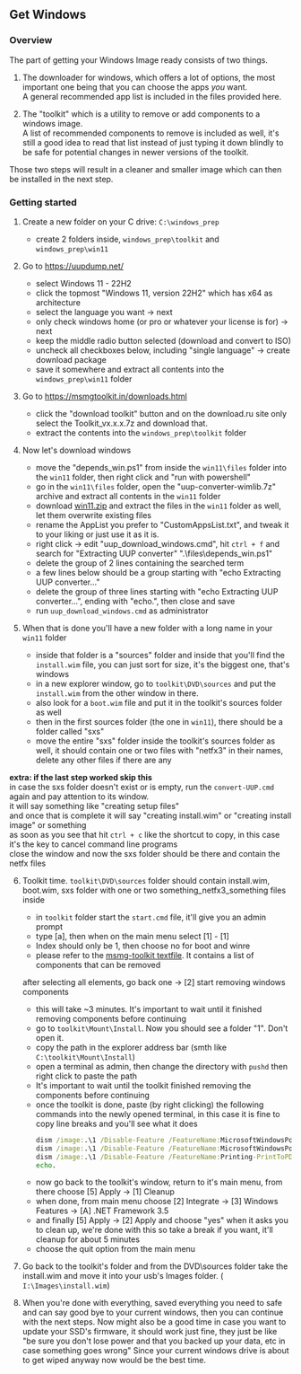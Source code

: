 ## Get Windows

### Overview
The part of getting your Windows Image ready consists of two things.

1. The downloader for windows, which offers a lot of options, the most important one being that you can choose the apps *you* want.<br/>
A general recommended app list is included in the files provided here.

2. The "toolkit" which is a utility to remove or add components to a windows image.<br/>
A list of recommended components to remove is included as well, it's still a good idea to read that list instead of just typing it down blindly to be safe for potential changes in newer versions of the toolkit.

Those two steps will result in a cleaner and smaller image which can then be installed in the next step.


### Getting started
1. Create a new folder on your C drive:  ``C:\windows_prep``
    - create 2 folders inside, ``windows_prep\toolkit`` and ``windows_prep\win11``

2. Go to https://uupdump.net/
    - select Windows 11 - 22H2
    - click the topmost "Windows 11, version 22H2" which has x64 as architecture
    - select the language you want -> next
    - only check windows home (or pro or whatever your license is for) -> next 
    - keep the middle radio button selected (download and convert to ISO)
    - uncheck all checkboxes below, including "single language" -> create download package
    - save it somewhere and extract all contents into the ``windows_prep\win11`` folder

3. Go to https://msmgtoolkit.in/downloads.html
    - click the "download toolkit" button and on the download.ru site only select the Toolkit_vx.x.x.7z and download that.
    - extract the contents into the ``windows_prep\toolkit`` folder

4. Now let's download windows
    - move the "depends_win.ps1" from inside the ``win11\files`` folder into the ``win11`` folder, then right click and "run with powershell"
    - go in the ``win11\files`` folder, open  the "uup-converter-wimlib.7z" archive and extract all contents in the ``win11`` folder
    - download [win11.zip](https://github.com/cozykitten/effective-umbrella/raw/main/win11.zip) and extract the files in the ``win11`` folder as well, let them overwrite existing files
    - rename the AppList you prefer to "CustomAppsList.txt", and tweak it to your liking or just use it as it is.
    - right click -> edit "uup_download_windows.cmd", hit ``ctrl + f`` and search for "Extracting UUP converter" ".\files\depends_win.ps1"
    - delete the group of 2 lines containing the searched term
    - a few lines below should be a group starting with "echo Extracting UUP converter..."
    - delete the group of three lines starting with "echo Extracting UUP converter...", ending with "echo.", then close and save
    - run ``uup_download_windows.cmd`` as administrator

5. When that is done you'll have a new folder with a long name in your ``win11`` folder
    - inside that folder is a "sources" folder and inside that you'll find the ``install.wim`` file, you can just sort for size, it's the biggest one, that's windows
    - in a new explorer window, go to ``toolkit\DVD\sources`` and put the ``install.wim`` from the other window in there.
    - also look for a ``boot.wim`` file and put it in the toolkit's sources folder as well
    - then in the first sources folder (the one in ``win11``), there should be a folder called "sxs"
    - move the entire "sxs" folder inside the toolkit's sources folder as well, it should contain one or two files with "netfx3" in their names, delete any other files if there are any

**extra: if the last step worked skip this**<br/>
in case the sxs folder doesn't exist or is empty, run the ``convert-UUP.cmd`` again and pay attention to its window.<br/>
it will say something like "creating setup files"<br/>
and once that is complete it will say "creating install.wim" or "creating install image" or something<br/>
as soon as you see that hit ``ctrl + c`` like the shortcut to copy, in this case it's the key to cancel command line programs<br/>
close the window and now the sxs folder should be there and contain the netfx files<br/>

6. Toolkit time. ``toolkit\DVD\sources`` folder should contain install.wim, boot.wim, sxs folder with one or two something_netfx3_something files inside
    - in ``toolkit`` folder start the ``start.cmd`` file, it'll give you an admin prompt
    - type [a], then when on the main menu select [1] - [1]
    - Index should only be 1, then choose no for boot and winre
    - please refer to the [msmg-toolkit textfile](https://github.com/cozykitten/effective-umbrella/blob/main/msmg-toolkit.txt). It contains a list of components that can be removed

    after selecting all elements, go back one -> [2] start removing windows components
    - this will take ~3 minutes. It's important to wait until it finished removing components before continuing
    - go to ``toolkit\Mount\Install``. Now you should see a folder "1". Don't open it.
    - copy the path in the explorer address bar (smth like ``C:\toolkit\Mount\Install``)
    - open a terminal as admin, then change the directory with ``pushd`` then right click to paste the path
    - It's important to wait until the toolkit finished removing the components before continuing
    - once the toolkit is done, paste (by right clicking) the following commands into the newly opened terminal, in this case it is fine to copy line breaks and you'll see what it does
        ```cmd
        dism /image:.\1 /Disable-Feature /FeatureName:MicrosoftWindowsPowerShellV2
        dism /image:.\1 /Disable-Feature /FeatureName:MicrosoftWindowsPowerShellV2Root
        dism /image:.\1 /Disable-Feature /FeatureName:Printing-PrintToPDFServices-Features
        echo.
        ```
    - now go back to the toolkit's window, return to it's main menu, from there choose [5] Apply -> [1] Cleanup
    - when done, from main menu choose [2] Integrate -> [3] Windows Features -> [A] .NET Framework 3.5
    - and finally [5] Apply -> [2] Apply and choose "yes" when it asks you to clean up, we're done with this so take a break if you want, it'll cleanup for about 5 minutes
    - choose the quit option from the main menu

7. Go back to the toolkit's folder and from the DVD\sources folder take the install.wim and move it into your usb's Images folder. ( ``I:\Images\install.wim``)

8. When you're done with everything, saved everything you need to safe and can say good bye to your current windows, then you can continue with the next steps.
Now might also be a good time in case you want to update your SSD's firmware, it should work just fine, they just be like "be sure you don't lose power and that you backed up your data, etc in case something goes wrong"
Since your current windows drive is about to get wiped anyway now would be the best time.
